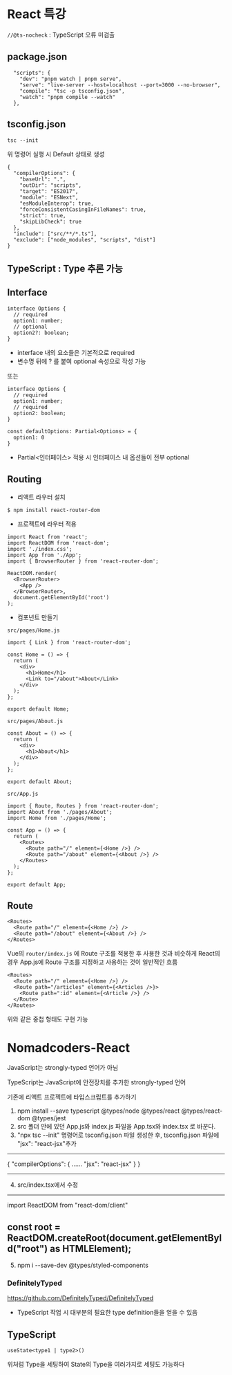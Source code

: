 # React 특강

`//@ts-nocheck` : TypeScript 오류 미검출

## package.json

```
  "scripts": {
    "dev": "pnpm watch | pnpm serve",
    "serve": "live-server --host=localhost --port=3000 --no-browser",
    "compile": "tsc -p tsconfig.json",
    "watch": "pnpm compile --watch"
  },
```

## tsconfig.json

```
tsc --init
```

위 명령어 실행 시 Default 상태로 생성

```
{
  "compilerOptions": {
    "baseUrl": ".",
    "outDir": "scripts",
    "target": "ES2017",
    "module": "ESNext",
    "esModuleInterop": true,
    "forceConsistentCasingInFileNames": true,
    "strict": true,
    "skipLibCheck": true
  },
  "include": ["src/**/*.ts"],
  "exclude": ["node_modules", "scripts", "dist"]
}
```

## TypeScript : Type 추론 가능

## Interface

```
interface Options {
  // required
  option1: number;
  // optional
  option2?: boolean;
}
```

- interface 내의 요소들은 기본적으로 required
- 변수명 뒤에 ? 를 붙여 optional 속성으로 작성 가능

또는

```
interface Options {
  // required
  option1: number;
  // required
  option2: boolean;
}

const defaultOptions: Partial<Options> = {
  option1: 0
}
```

- Partial<인터페이스> 적용 시 인터페이스 내 옵션들이 전부 optional

## Routing

- 리액트 라우터 설치

```
$ npm install react-router-dom
```

- 프로젝트에 라우터 적용

```
import React from 'react';
import ReactDOM from 'react-dom';
import './index.css';
import App from './App';
import { BrowserRouter } from 'react-router-dom';

ReactDOM.render(
  <BrowserRouter>
    <App />
  </BrowserRouter>,
  document.getElementById('root')
);
```

- 컴포넌트 만들기

```
src/pages/Home.js

import { Link } from 'react-router-dom';

const Home = () => {
  return (
    <div>
      <h1>Home</h1>
      <Link to="/about">About</Link>
    </div>
  );
};

export default Home;
```

```
src/pages/About.js

const About = () => {
  return (
    <div>
      <h1>About</h1>
    </div>
  );
};

export default About;
```

```
src/App.js

import { Route, Routes } from 'react-router-dom';
import About from './pages/About';
import Home from './pages/Home';

const App = () => {
  return (
    <Routes>
      <Route path="/" element={<Home />} />
      <Route path="/about" element={<About />} />
    </Routes>
  );
};

export default App;
```

## Route

```
<Routes>
  <Route path="/" element={<Home />} />
  <Route path="/about" element={<About />} />
</Routes>
```

Vue의 `router/index.js` 에 Route 구조를 적용한 후 사용한 것과 비슷하게
React의 경우 App.js에 Route 구조를 지정하고 사용하는 것이 일반적인 흐름

```
<Routes>
  <Route path="/" element={<Home />} />
  <Route path="/articles" element={<Articles />}>
    <Route path=":id" element={<Article />} />
  </Route>
</Routes>
```

위와 같은 중첩 형태도 구현 가능

# Nomadcoders-React

JavaScript는 strongly-typed 언어가 아님

TypeScript는 JavaScript에 안전장치를 추가한 strongly-typed 언어

기존에 리액트 프로젝트에 타입스크립트를 추가하기

1. npm install --save typescript @types/node @types/react @types/react-dom @types/jest
2. src 폴더 안에 있던 App.js와 index.js 파일을 App.tsx와 index.tsx 로 바꾼다.
3. "npx tsc --init" 명령어로 tsconfig.json 파일 생성한 후, tsconfig.json 파일에 "jsx": "react-jsx"추가

---

{
"compilerOptions": {
......
"jsx": "react-jsx"
}
}

---

4. src/index.tsx에서 수정

---

import ReactDOM from "react-dom/client"

## const root = ReactDOM.createRoot(document.getElementById("root") as HTMLElement);

5. npm i --save-dev @types/styled-components

### DefinitelyTyped

https://github.com/DefinitelyTyped/DefinitelyTyped

- TypeScript 작업 시 대부분의 필요한 type definition들을 얻을 수 있음

## TypeScript

```
useState<type1 | type2>()
```

위처럼 Type을 세팅하여 State의 Type을 여러가지로 세팅도 가능하다
